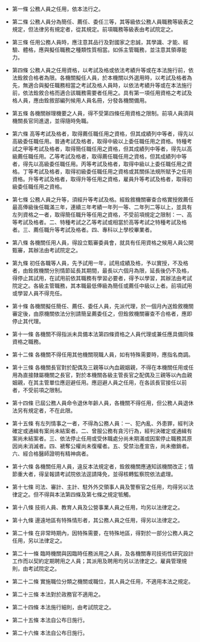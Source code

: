 * 第一條 公務人員之任用，依本法行之。

* 第二條 公務人員分為簡任、薦任、委任三等，其等級依公務人員職務等級表之規定，但法律另有規定者，從其規定。前項職務等級表由考試院定之。

* 第三條 任用公務人員時，應注意其品行及對國家之忠誠，其學識、才能、經驗、體格，應與擬任職務之種類性質相當。如係主管職務，並注意其領導能力。

* 第四條 公務人員之任用資格，以考試及格或依法考績升等或在本法施行前，依法銓敘合格者為限。各機關擬任人員，於本機關以外選用時，以考試及格者為先，無適合與擬任職務相當之考試及格人員時，以依法考績升等或在本法施行前，依法銓敘合格而適合該職務需要者任用之。具有第一項任用資格之考試及格人員，應由銓敘部編列候用人員名冊，分發各機關備用。

* 第五條 各機關辦理機要之人員，得不受第四條任用資格之限制。前項人員須與機關長官同進退，並得隨時免職。

* 第六條 高等考試及格者，取得薦任職任用之資格，但其成績列中等者，得先以高級委任職任用。普通考試及格者，取得中級以上委任職任用之資格。特種考試之甲等考試及格者，取得簡任職任用之資格，但其成績列中等者，得先以高級薦任職任用。乙等考試及格者，取得薦任職任用之資格，但其成績列中等者，得先以高級委任職任用。丙等考試及格者，取得中級以上委任職任用之資格。丁等考試及格者，取得初級委任職任用之資格或其關係法規所賦予之任用資格。升等考試及格者，取得升等任用之資格，雇員升等考試及格者，取得初級委任職任用之資格。

* 第七條 公務人員之升等，須經升等考試及格。經銓敘機關審查合格實授敘薦任最高俸級後任職滿三年，連續三年考績一年列一等、二年列二等以上，並具有左列資格之一者，取得簡任職升等任用之資格，不受前項規定之限制：一、高等考試及格者。二、特種考試之乙等考試或相當於高等考試之特種考試及格者。三、薦任職升等考試及格者。四、專科以上學校畢業者。

* 第八條 各機關任用人員，得設立甄審委員會，就具有任用資格之候用人員公開甄審，其辦法由考試院定之。

* 第九條 初任各職等人員，先予試用一年，試用成績及格，予以實授，不及格者，由銓敘機關分別情節延長其期間，最長以六個月為限，延長後仍不及格，得停止其試用，在試用前依其職務有學習必要者，得予以學習，其辦法由考試院定之。各級主管職務，其本職最低俸級為簡任或薦任中級以上者。前項試用或學習人員不得充任。

* 第十條 各機關擬任簡任、薦任、委任人員，先派代理，於一個月內送銓敘機關審定後，由原機關依法分別請簡呈薦委任之，但銓敘機關審查不合格者，應即停止其代理。

* 第十一條 各機關不得指派未具備本法第四條資格之人員代理或兼任應具備同條資格之職務。

* 第十二條 各機關不得任用其他機關現職人員，如有特殊需要時，應指名商調。

* 第十三條 各機關長官對於配偶及三親等以內血親姻親，不得在本機關任用或任用為直接隸屬機關之長官，對於本機關各級主管長官之配偶及三親等以內血親姻親，在其主管單位應迴避任用。應迴避人員之任用，在各該長官接任以前者，不受前項之限制。

* 第十四條 已屆公務人員命令退休年齡人員，各機關不得任用，但公務人員退休法另有規定者，不在此限。

* 第十五條 有左列情事之一者，不得為公務人員：一、犯內亂、外患罪，經判決確定或通緝有案尚未結案者。二、曾服公務有貪污行為，經判決確定或通緝有案尚未結案者。三、依法停止任用或受休職處分尚未期滿或因案停止職務其原因尚未消滅者。四、褫奪公權尚未復權者。五、受禁治產宣告，尚未撤銷者。六、經合格醫師證明有精神病者。

* 第十六條 各機關任用人員，違反本法規定者，銓敘機關應通知該機關改正；情節重大者，得呈報請考試院依法逕請降免，並得核轉監察院依法處理。

* 第十七條 司法、審計、主計、駐外外交領事人員及警察官之任用，均得另以法律定之。但不得與本法第四條及第七條之規定牴觸。

* 第十八條 技術人員、教育人員及公營事業人員之任用，均另以法律定之。

* 第十九條 邊遠地區有特殊情形者，其公務人員之任用，得另以法律定之。

* 第二十條 在非常時期內，因特殊需要，在特殊地區，得對於一部分公務人員之任用，另以法律定之。

* 第二十一條 臨時機關與因臨時任務派用之人員，及各機關專司技術性研究設計工作而以契約定期聘用之人員；其派用及聘用均另以法律定之。雇員管理規則，由考試院定之。

* 第二十二條 實施職位分類之機關或職位，其人員之任用，不適用本法之規定。

* 第二十三條 本法對於政務官不適用之。

* 第二十四條 本法施行細則，由考試院定之。

* 第二十五條 本法自公布日施行。

* 第二十六條 本法自公布日施行。

